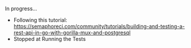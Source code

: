 
In progress...

* Following this tutorial: https://semaphoreci.com/community/tutorials/building-and-testing-a-rest-api-in-go-with-gorilla-mux-and-postgresql
* Stopped at Running the Tests
